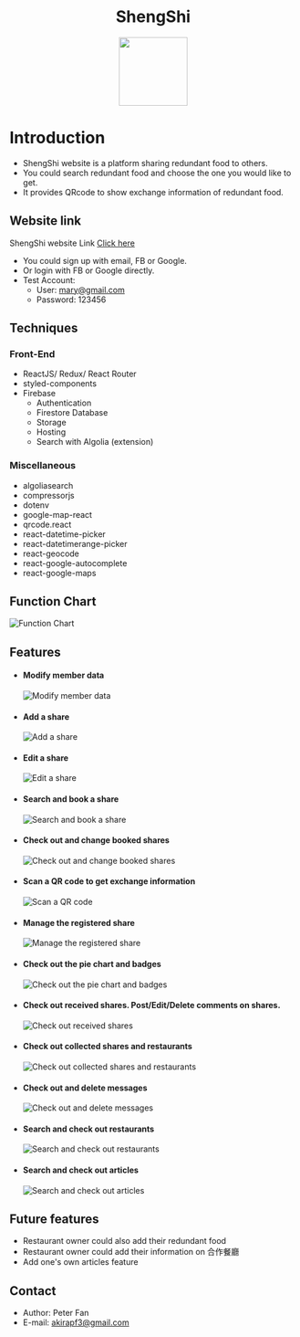 <h1 align='center'>ShengShi</h1>
<div align='center'><a href='https://shengshi.itcosmos.co'><img width='120px' src='src/images/common/shengshi-logo.svg'/></a></div>

# Introduction

- ShengShi website is a platform sharing redundant food to others.
- You could search redundant food and choose the one you would like to get.
- It provides QRcode to show exchange information of redundant food.

## Website link

ShengShi website Link [Click here](https://shengshi.itcosmos.co)

- You could sign up with email, FB or Google.
- Or login with FB or Google directly.
- Test Account:
  - User: mary@gmail.com
  - Password: 123456

## Techniques

### Front-End

- ReactJS/ Redux/ React Router
- styled-components
- Firebase
  - Authentication
  - Firestore Database
  - Storage
  - Hosting
  - Search with Algolia (extension)

### Miscellaneous

- algoliasearch
- compressorjs
- dotenv
- google-map-react
- qrcode.react
- react-datetime-picker
- react-datetimerange-picker
- react-geocode
- react-google-autocomplete
- react-google-maps

## Function Chart

![Function Chart](/readMeImages/ShengShiFlowChart.png)

## Features

- #### Modify member data
  ![Modify member data](/readMeImages/modifyMemberData.gif)
- #### Add a share
  ![Add a share](readMeImages/addShare.gif)
- #### Edit a share
  ![Edit a share](/readMeImages/editShare.gif)
- #### Search and book a share
  ![Search and book a share](/readMeImages/searchBookShare.gif)
- #### Check out and change booked shares
  ![Check out and change booked shares](readMeImages/checkoutChnageBookedShare.gif)
- #### Scan a QR code to get exchange information
  ![Scan a QR code](/readMeImages/scanQRcode.gif)
- #### Manage the registered share
  ![Manage the registered share](/readMeImages/manageRegisteredShare.gif)
- #### Check out the pie chart and badges
  ![Check out the pie chart and badges](/readMeImages/checkChartBadges.gif)
- #### Check out received shares. Post/Edit/Delete comments on shares.

  ![Check out received shares](/readMeImages/checkReceivedShareComments.gif)

- #### Check out collected shares and restaurants

  ![Check out collected shares and restaurants](/readMeImages/checkCollection.gif)

- #### Check out and delete messages
  ![Check out and delete messages](/readMeImages/checkMessage.gif)
- #### Search and check out restaurants
  ![Search and check out restaurants](/readMeImages/checkRestaurants.gif)
- #### Search and check out articles
  ![Search and check out articles](/readMeImages/checkArticles.gif)

## Future features

- Restaurant owner could also add their redundant food
- Restaurant owner could add their information on 合作餐廳
- Add one's own articles feature

## Contact

- Author: Peter Fan
- E-mail: akirapf3@gmail.com
